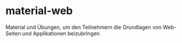 material-web
============

Material und Übungen, um den Teilnehmern die Grundlagen von Web-Seiten und Applikationen beizubringen
